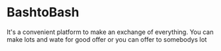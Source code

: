 # BashtoBash

It's a convenient platform to make an exchange of everything.
You can make lots and wate for good offer or you can offer to somebodys lot
